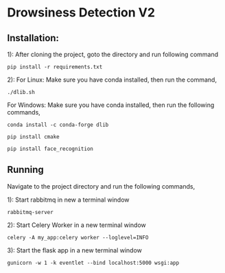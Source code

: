# Drowsiness Detection V2

## Installation:

1): After cloning the project, goto the directory and run following command 

`pip install -r requirements.txt`

2): For Linux: Make sure you have conda installed, then run the command,

`./dlib.sh`

For Windows: Make sure you have conda installed, then run the following commands,

`conda install -c conda-forge dlib`

`pip install cmake`

`pip install face_recognition`

## Running

Navigate to the project directory and run the following commands,

1): Start rabbitmq in new a terminal window

`rabbitmq-server`

2): Start Celery Worker in a new terminal window

`celery -A my_app:celery worker --loglevel=INFO`

3): Start the flask app in a new terminal window

`gunicorn -w 1 -k eventlet --bind localhost:5000 wsgi:app`